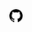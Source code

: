 <div style="width: 1.5rem">
  <a href="https://github.com/Power-Components/livewire-powergrid">
  <svg class="fill-current" xmlns="http://www.w3.org/2000/svg" viewBox="0 0 20 20"><title>GitHub</title><path d="M10 0a10 10 0 0 0-3.16 19.49c.5.1.68-.22.68-.48l-.01-1.7c-2.78.6-3.37-1.34-3.37-1.34-.46-1.16-1.11-1.47-1.11-1.47-.9-.62.07-.6.07-.6 1 .07 1.53 1.03 1.53 1.03.9 1.52 2.34 1.08 2.91.83.1-.65.35-1.09.63-1.34-2.22-.25-4.55-1.11-4.55-4.94 0-1.1.39-1.99 1.03-2.69a3.6 3.6 0 0 1 .1-2.64s.84-.27 2.75 1.02a9.58 9.58 0 0 1 5 0c1.91-1.3 2.75-1.02 2.75-1.02.55 1.37.2 2.4.1 2.64.64.7 1.03 1.6 1.03 2.69 0 3.84-2.34 4.68-4.57 4.93.36.31.68.92.68 1.85l-.01 2.75c0 .26.18.58.69.48A10 10 0 0 0 10 0"></path></svg>
  </a>
</div>
